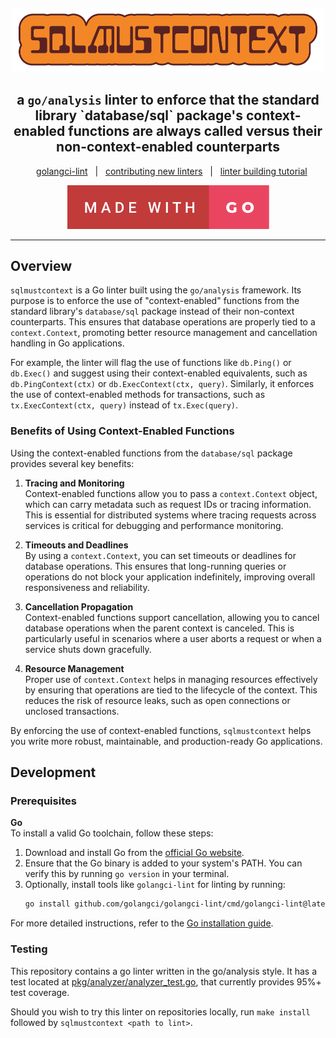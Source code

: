 <h2 align="center">
<img src=".github/images/sqlmustcontext.png" alt="sqlmustcontext logo" width="500">
</h2>
<h2 align="center">
  a <code>go/analysis</code> linter to enforce that the standard library `database/sql` package's context-enabled functions are always called versus their non-context-enabled counterparts
</h2>
<div align="center">

&nbsp;&nbsp;&nbsp;[golangci-lint][golang-ci-lint-link]&nbsp;&nbsp;&nbsp;|&nbsp;&nbsp;&nbsp;[contributing new linters][contribute-new-linters-link]&nbsp;&nbsp;&nbsp;|&nbsp;&nbsp;&nbsp;[linter building tutorial][tutorial-link]

[![Made With Go][made-with-go-badge]][for-the-badge-link]

</div>

---
## Overview
`sqlmustcontext` is a Go linter built using the `go/analysis` framework. Its purpose is to enforce the use of "context-enabled" functions from the standard library's `database/sql` package instead of their non-context counterparts. This ensures that database operations are properly tied to a `context.Context`, promoting better resource management and cancellation handling in Go applications.

For example, the linter will flag the use of functions like `db.Ping()` or `db.Exec()` and suggest using their context-enabled equivalents, such as `db.PingContext(ctx)` or `db.ExecContext(ctx, query)`. Similarly, it enforces the use of context-enabled methods for transactions, such as `tx.ExecContext(ctx, query)` instead of `tx.Exec(query)`.

### Benefits of Using Context-Enabled Functions

Using the context-enabled functions from the `database/sql` package provides several key benefits:

1. **Tracing and Monitoring**  
   Context-enabled functions allow you to pass a `context.Context` object, which can carry metadata such as request IDs or tracing information. This is essential for distributed systems where tracing requests across services is critical for debugging and performance monitoring.

2. **Timeouts and Deadlines**  
   By using a `context.Context`, you can set timeouts or deadlines for database operations. This ensures that long-running queries or operations do not block your application indefinitely, improving overall responsiveness and reliability.

3. **Cancellation Propagation**  
   Context-enabled functions support cancellation, allowing you to cancel database operations when the parent context is canceled. This is particularly useful in scenarios where a user aborts a request or when a service shuts down gracefully.

4. **Resource Management**  
   Proper use of `context.Context` helps in managing resources effectively by ensuring that operations are tied to the lifecycle of the context. This reduces the risk of resource leaks, such as open connections or unclosed transactions.

By enforcing the use of context-enabled functions, `sqlmustcontext` helps you write more robust, maintainable, and production-ready Go applications.

## Development

### Prerequisites

**Go**  
  To install a valid Go toolchain, follow these steps:
1. Download and install Go from the [official Go website](https://go.dev/dl/).
2. Ensure that the Go binary is added to your system's PATH. You can verify this by running `go version` in your terminal.
3. Optionally, install tools like `golangci-lint` for linting by running:
   ```bash
   go install github.com/golangci/golangci-lint/cmd/golangci-lint@latest
   ```

  For more detailed instructions, refer to the [Go installation guide](https://go.dev/doc/install).

### Testing
This repository contains a go linter written in the go/analysis style. It has a test located at [pkg/analyzer/analyzer_test.go](pkg/analyzer/analyzer_test.go), that currently provides 95%+ test coverage.

Should you wish to try this linter on repositories locally, run `make install` followed by `sqlmustcontext <path to lint>`.


<!--

Reference Variables

-->

<!-- Badges -->
[made-with-go-badge]: .github/images/made-with-go.svg

<!-- Links -->
[blank-reference-link]: #
[for-the-badge-link]: https://forthebadge.com
[contribute-new-linters-link]: https://golangci-lint.run/contributing/new-linters/
[golang-ci-lint-link]: https://golangci-lint.run/
[tutorial-link]: https://disaev.me/p/writing-useful-go-analysis-linter/